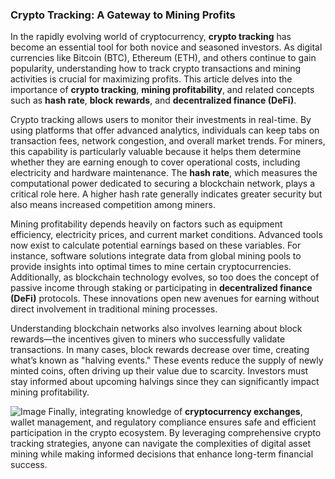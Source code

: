 ### Crypto Tracking: A Gateway to Mining Profits

In the rapidly evolving world of cryptocurrency, **crypto tracking** has become an essential tool for both novice and seasoned investors. As digital currencies like Bitcoin (BTC), Ethereum (ETH), and others continue to gain popularity, understanding how to track crypto transactions and mining activities is crucial for maximizing profits. This article delves into the importance of **crypto tracking**, **mining profitability**, and related concepts such as **hash rate**, **block rewards**, and **decentralized finance (DeFi)**.

Crypto tracking allows users to monitor their investments in real-time. By using platforms that offer advanced analytics, individuals can keep tabs on transaction fees, network congestion, and overall market trends. For miners, this capability is particularly valuable because it helps them determine whether they are earning enough to cover operational costs, including electricity and hardware maintenance. The **hash rate**, which measures the computational power dedicated to securing a blockchain network, plays a critical role here. A higher hash rate generally indicates greater security but also means increased competition among miners.

Mining profitability depends heavily on factors such as equipment efficiency, electricity prices, and current market conditions. Advanced tools now exist to calculate potential earnings based on these variables. For instance, software solutions integrate data from global mining pools to provide insights into optimal times to mine certain cryptocurrencies. Additionally, as blockchain technology evolves, so too does the concept of passive income through staking or participating in **decentralized finance (DeFi)** protocols. These innovations open new avenues for earning without direct involvement in traditional mining processes.

Understanding blockchain networks also involves learning about block rewards—the incentives given to miners who successfully validate transactions. In many cases, block rewards decrease over time, creating what’s known as "halving events." These events reduce the supply of newly minted coins, often driving up their value due to scarcity. Investors must stay informed about upcoming halvings since they can significantly impact mining profitability.


![Image](https://github.com/user-attachments/assets/31692037-0104-4703-abd1-696b6a7dd41b)
Finally, integrating knowledge of **cryptocurrency exchanges**, wallet management, and regulatory compliance ensures safe and efficient participation in the crypto ecosystem. By leveraging comprehensive crypto tracking strategies, anyone can navigate the complexities of digital asset mining while making informed decisions that enhance long-term financial success.